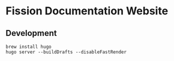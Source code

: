 # Fission Documentation Website

## Development
```
brew install hugo
hugo server --buildDrafts --disableFastRender
```

